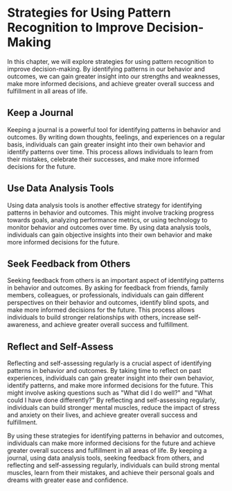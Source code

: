 Strategies for Using Pattern Recognition to Improve Decision-Making
=============================================================================================================================

In this chapter, we will explore strategies for using pattern recognition to improve decision-making. By identifying patterns in our behavior and outcomes, we can gain greater insight into our strengths and weaknesses, make more informed decisions, and achieve greater overall success and fulfillment in all areas of life.

Keep a Journal
--------------

Keeping a journal is a powerful tool for identifying patterns in behavior and outcomes. By writing down thoughts, feelings, and experiences on a regular basis, individuals can gain greater insight into their own behavior and identify patterns over time. This process allows individuals to learn from their mistakes, celebrate their successes, and make more informed decisions for the future.

Use Data Analysis Tools
-----------------------

Using data analysis tools is another effective strategy for identifying patterns in behavior and outcomes. This might involve tracking progress towards goals, analyzing performance metrics, or using technology to monitor behavior and outcomes over time. By using data analysis tools, individuals can gain objective insights into their own behavior and make more informed decisions for the future.

Seek Feedback from Others
-------------------------

Seeking feedback from others is an important aspect of identifying patterns in behavior and outcomes. By asking for feedback from friends, family members, colleagues, or professionals, individuals can gain different perspectives on their behavior and outcomes, identify blind spots, and make more informed decisions for the future. This process allows individuals to build stronger relationships with others, increase self-awareness, and achieve greater overall success and fulfillment.

Reflect and Self-Assess
-----------------------

Reflecting and self-assessing regularly is a crucial aspect of identifying patterns in behavior and outcomes. By taking time to reflect on past experiences, individuals can gain greater insight into their own behavior, identify patterns, and make more informed decisions for the future. This might involve asking questions such as "What did I do well?" and "What could I have done differently?" By reflecting and self-assessing regularly, individuals can build stronger mental muscles, reduce the impact of stress and anxiety on their lives, and achieve greater overall success and fulfillment.

By using these strategies for identifying patterns in behavior and outcomes, individuals can make more informed decisions for the future and achieve greater overall success and fulfillment in all areas of life. By keeping a journal, using data analysis tools, seeking feedback from others, and reflecting and self-assessing regularly, individuals can build strong mental muscles, learn from their mistakes, and achieve their personal goals and dreams with greater ease and confidence.
